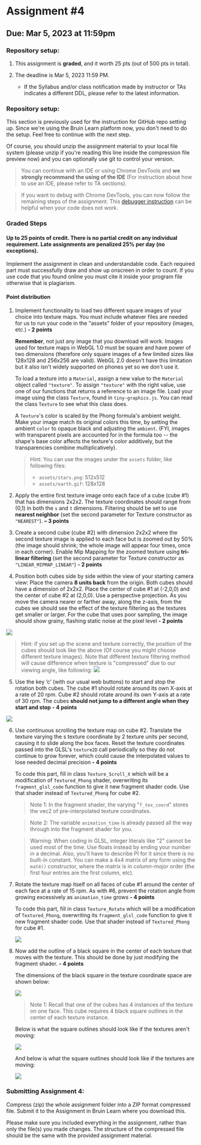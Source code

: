 # Assignment #4

## Due: Mar 5, 2023 at 11:59pm

### Repository setup:

1. This assignment is **graded**, and it worth 25 pts (out of 500 pts in total).

2. The deadline is Mar 5, 2023 11:59 PM.

   * If the Syllabus and/or class notification made by instructor or TAs indicates a different DDL, please refer to the latest information.

### Repository setup:


   This section is previously used for the instruction for GitHub repo setting up. Since we're using the Bruin Learn platform now, you don't need to do the setup. Feel free to continue with the next step. 

   Of course, you should unzip the assignment material to your local file system (please unzip if you're reading this line inside the compression file preview now) and you can optionally use git to control your version.

   > You can continue with an IDE or using Chrome DevTools and **we strongly recommand the using of the IDE** (For instruction about how to use an IDE, please refer to TA sections). 

   > If you want to debug with Chrome DevTools, you can now follow the remaining steps of the assignment. This [debugger instruction](https://docs.google.com/document/d/e/2PACX-1vSi14Mb-_6qLN7wVA4-4NxqYR-3qHLy7ndjB2G0Ba6TCYHn_KGmrPbu-fCDtHkv9QcGBNqLUUdT6fu1/pub) can be helpful when your code does not work. 

### Graded Steps

#### Up to 25 points of credit. There is no partial credit on any individual requirement. Late assignments are penalized 25% per day (no exceptions).

Implement the assignment in clean and understandable code. Each required part must successfully draw and show up onscreen in order to count. If you use code that you found online you must cite it inside your program file otherwise that is plagiarism.

#### Point distribution

1. Implement functionality to load two different square images of your choice into texture maps. You must include whatever files are needed for us to run your code in the "assets" folder of your repository (images, etc.) **- 2 points**

   **Remember**, not just any image that you download will work.  Images used for texture maps in WebGL 1.0 must be square and have power of two dimensions (therefore only square images of a few limited sizes like 128x128 and 256x256 are valid).  WebGL 2.0 doesn't have this limitation but it also isn't widely supported on phones yet so we don't use it.

   To load a texture into a `Material`, assign a new value to the `Material` object called `"texture"`.  To assign `"texture"` with the right value, use one of our functions that returns a reference to an image file.  Load your image using the class `Texture`, found in `tiny-graphics.js`.  You can read the class `Texture` to see what this class does.

   A `Texture`'s color is scaled by the Phong formula's ambient weight.  Make your image match its original colors this time, by setting the ambient `color` to opaque black and adjusting the `ambient`.  (FYI, images with transparent pixels are accounted for in the formula too -- the shape's base color affects the texture's color additively, but the transparencies combine multiplicatively).

   > Hint: You can use the images under the `assets` folder, like following files:
   >
   > * `assets/stars.png`: 512x512 
   > * `assets/earth.gif`: 128x128

2. Apply the entire first texture image onto each face of a cube (cube #1) that has dimensions 2x2x2. The texture coordinates should range from (0,1) in both the `s` and `t` dimensions. Filtering should be set to use **nearest neighbor** (set the second parameter for Texture constructor as `"NEAREST"`). **– 3 points**

3. Create a second cube (cube #2) with dimension 2x2x2 where the second texture image is applied to each face but is zoomed out by 50% (the image should shrink; the whole image will appear four times, once in each corner). Enable Mip Mapping for the zoomed texture using **tri-linear filtering** (set the second parameter for Texture constructor as `"LINEAR_MIPMAP_LINEAR"`) **- 2 points**

4. Position both cubes side by side within the view of your starting camera view:  Place the camera **8 units back** from the origin. Both cubes should have a dimension of 2x2x2. Place the center of cube #1 at (-2,0,0) and the center of cube #2 at (2,0,0). Use a perspective projection.  As you move the camera nearer or farther away, along the z-axis, from the cubes we should see the effect of the texture filtering as the textures get smaller or larger.  For the cube that uses poor sampling, the image should show grainy, flashing static noise at the pixel level **- 2 points**

![](doc/step1.png)

> Hint: if you set up the scene and texture correctly, the position of the cubes should look like the above (Of course you might choose different texture images). Note that different texture filtering method will cause difference when texture is "compressed" due to our viewing angle, like following:
> ![](doc/step2.png)

5. Use the key ‘c’ (with our usual web buttons) to start and stop the rotation both cubes. The cube #1 should rotate around its own X-axis at a rate of 20 rpm. Cube #2 should rotate around its own Y-axis at a rate of 30 rpm. The cubes **should not jump to a different angle when they start and stop** **- 4 points**

![](doc/step3.gif)

6. Use continuous scrolling the texture map on cube #2. Translate the texture varying the s texture coordinate by 2 texture units per second, causing it to slide along the box faces.  Reset the texture coordinates passed into the GLSL's `texture2D` call periodically so they do not continue to grow forever, which could cause the interpolated values to lose needed decimal precision **- 4 points**

   To code this part, fill in class `Texture_Scroll_X` which will be a modification of `Textured_Phong` shader, overwriting its `fragment_glsl_code` function to give it new fragment shader code.  Use that shader instead of `Textured_Phong` for cube #2.  

   > Note 1: In the fragment shader, the varying "`f_tex_coord`" stores the vec2 of pre-interpolated texture coordinates.

   > Note 2: The variable `animation_time` is already passed all the way through into the fragment shader for you.

   > Warning:  When coding in GLSL, integer literals like "2" cannot be used most of the time.  Use floats instead by ending your number in a decimal.  Also, you'll have to describe PI for it since there is no built-in constant.  You can make a 4x4 matrix of any form using the `mat4()` constructor, where the matrix is in *column-major* order (the first four entries are the first column, etc).

7. Rotate the texture map itself on all faces of cube #1 around the center of each face at a rate of 15 rpm.  As with #6, prevent the rotation angle from growing excessively as `animation_time` grows **- 4 points**

   To code this part, fill in class `Texture_Rotate` which will be a modification of `Textured_Phong`, overwriting its `fragment_glsl_code` function to give it new fragment shader code.  Use that shader instead of `Textured_Phong` for cube #1.

   ![](doc/step4.gif)

8. Now add the outline of a black square in the center of each texture that moves with the texture. This should be done by just modifying the fragment shader. **- 4 points**

   The dimensions of the black square in the texture coordinate space are shown below:

   ![](doc/step8.jpg)

   > Note 1: Recall that one of the cubes has 4 instances of the texture on one face. This cube requires 4 black square outlines in the center of each texture instance.

   Below is what the square outlines should look like if the textures aren't moving:

   ![](doc/step8p1.png)

   And below is what the square outlines should look like if the textures are moving:

   ![](doc/step8p2.gif)


### Submitting Assignment 4:

Compress (zip) the whole assignment folder into a ZIP format compressed file. Submit it to the Assignment in Bruin Learn where you download this. 

Please make sure you included everything in the assignment, rather than only the file(s) you made changes. The structure of the compressed file should be the same with the provided assignment material.

